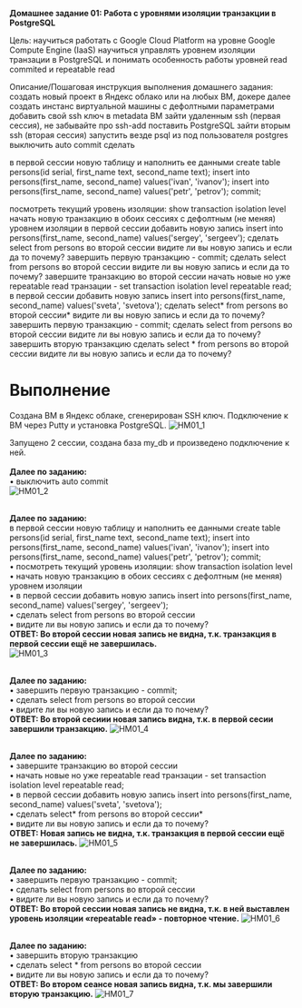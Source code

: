 <b>Домашнее задание 01: Работа с уровнями изоляции транзакции в PostgreSQL</b>

Цель:
научиться работать с Google Cloud Platform на уровне Google Compute Engine (IaaS)
научиться управлять уровнем изоляции транзации в PostgreSQL и понимать особенность работы уровней read commited и repeatable read

Описание/Пошаговая инструкция выполнения домашнего задания:
создать новый проект в Яндекс облако или на любых ВМ, докере
далее создать инстанс виртуальной машины с дефолтными параметрами
добавить свой ssh ключ в metadata ВМ
зайти удаленным ssh (первая сессия), не забывайте про ssh-add
поставить PostgreSQL
зайти вторым ssh (вторая сессия)
запустить везде psql из под пользователя postgres
выключить auto commit
сделать

в первой сессии новую таблицу и наполнить ее данными create table persons(id serial, first_name text, second_name text); insert into persons(first_name, second_name) values('ivan', 'ivanov'); insert into persons(first_name, second_name) values('petr', 'petrov'); commit;

посмотреть текущий уровень изоляции: show transaction isolation level
начать новую транзакцию в обоих сессиях с дефолтным (не меняя) уровнем изоляции
в первой сессии добавить новую запись insert into persons(first_name, second_name) values('sergey', 'sergeev');
сделать select from persons во второй сессии
видите ли вы новую запись и если да то почему?
завершить первую транзакцию - commit;
сделать select from persons во второй сессии
видите ли вы новую запись и если да то почему?
завершите транзакцию во второй сессии
начать новые но уже repeatable read транзации - set transaction isolation level repeatable read;
в первой сессии добавить новую запись insert into persons(first_name, second_name) values('sveta', 'svetova');
сделать select* from persons во второй сессии*
видите ли вы новую запись и если да то почему?
завершить первую транзакцию - commit;
сделать select from persons во второй сессии
видите ли вы новую запись и если да то почему?
завершить вторую транзакцию
сделать select * from persons во второй сессии
видите ли вы новую запись и если да то почему?

# Выполнение

Создана ВМ в Яндекс облаке, сгенерирован SSH ключ. Подключение к ВМ через Putty и установка PostgreSQL.
![HM01_1](https://github.com/user-attachments/assets/40189f35-5d9e-43df-abe8-ddfe2390765a)

Запущено 2 сессии, создана база my_db и произведено подключение к ней.
<br><br><b>Далее по заданию:</b>
<br>•	выключить auto commit
<br>
![HM01_2](https://github.com/user-attachments/assets/08b0085a-82e1-4cb9-a4b2-4e543f77b2ac)

<br><b>Далее по заданию:</b>
<br>в первой сессии новую таблицу и наполнить ее данными create table persons(id serial, first_name text, second_name text); insert into persons(first_name, second_name) values('ivan', 'ivanov'); insert into persons(first_name, second_name) values('petr', 'petrov'); commit;
<br>•	посмотреть текущий уровень изоляции: show transaction isolation level
<br>•	начать новую транзакцию в обоих сессиях с дефолтным (не меняя) уровнем изоляции
<br>•	в первой сессии добавить новую запись insert into persons(first_name, second_name) values('sergey', 'sergeev');
<br>•	сделать select from persons во второй сессии
<br>•	видите ли вы новую запись и если да то почему?
<br><b>ОТВЕТ: Во второй сессии новая запись не видна, т.к. транзакция в первой сессии ещё не завершилась.</b> 
<br>
![HM01_3](https://github.com/user-attachments/assets/16d66ebf-5312-4821-938a-3cd86e514ae1)

<br><b>Далее по заданию:</b>
<br>•	завершить первую транзакцию - commit;
<br>•	сделать select from persons во второй сессии
<br>•	видите ли вы новую запись и если да то почему?
<br><b>ОТВЕТ: Во второй сесиии новая запись видна, т.к. в первой сесии завершили транзакцию.</b>
![HM01_4](https://github.com/user-attachments/assets/d9a0068c-03ea-4916-bd72-8bc62d83bc97)

<br><b>Далее по заданию:</b>
<br>•	завершите транзакцию во второй сессии
<br>•	начать новые но уже repeatable read транзации - set transaction isolation level repeatable read;
<br>•	в первой сессии добавить новую запись insert into persons(first_name, second_name) values('sveta', 'svetova');
<br>•	сделать select* from persons во второй сессии*
<br>•	видите ли вы новую запись и если да то почему?
<br><b>ОТВЕТ: Новая запись не видна, т.к. транзакция в первой сессии ещё не завершилась.</b>
![HM01_5](https://github.com/user-attachments/assets/ba6329f5-c7c7-4b1c-ace1-079c4e7e6ec3)

<br><b>Далее по заданию:</b>
<br>•	завершить первую транзакцию - commit;
<br>•	сделать select from persons во второй сессии
<br>•	видите ли вы новую запись и если да то почему?
<br><b>ОТВЕТ: Во второй сессии новая запись не видна, т.к. в ней выставлен уровень изоляции «repeatable read» - повторное чтение.</b>
![HM01_6](https://github.com/user-attachments/assets/9ae3f91f-d9c9-497b-a8e7-5a2e91050fae)

<br><b>Далее по заданию:</b>
<br>•	завершить вторую транзакцию
<br>•	сделать select * from persons во второй сессии
<br>•	видите ли вы новую запись и если да то почему?
<br><b>ОТВЕТ: Во втором сеансе новая запись видна, т.к. мы завершили вторую транзакцию.</b>
![HM01_7](https://github.com/user-attachments/assets/1652d27f-b72c-4e30-8aa1-df35b110cf29)



